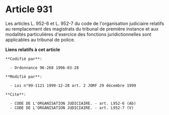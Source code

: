 # Article 931

Les articles L. 952-6 et L. 952-7 du code de l'organisation judiciaire relatifs au remplacement des magistrats du tribunal de
première instance et aux modalités particulières d'exercice des fonctions juridictionnelles sont applicables au tribunal de
police.

**Liens relatifs à cet article**

	**Codifié par**:

	  - Ordonnance 96-268 1996-03-28

	**Modifié par**:

	  - Loi n°99-1121 1999-12-28 art. 2 JORF 29 décembre 1999

	**Cite**:

	  - CODE DE L'ORGANISATION JUDICIAIRE. - art. L952-6 (Ab)
	  - CODE DE L'ORGANISATION JUDICIAIRE. - art. L952-7 (V)
